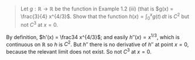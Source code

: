 > Let $g:\mathbb{R}\to\mathbb{R}$ be the function in Example 1.2 (iii) (that is $g(x) = \frac{3}{4} x^{4/3}$. Show that the function $h(x) = \int_0^x g(t)\,dt$ is $C^2$ but not $C^3$ at $x=0$.

By definition, $h'(x) = \frac34 x^{4/3}$; and easily $h''(x) = x^{1/3}$, which is continuous on $\mathbb R$ so $h$ is $C^2$. But $h''$ there is no derivative of $h''$ at point $x=0$, because the relevant limit does not exist. So not $C^3$ at $x=0$.
